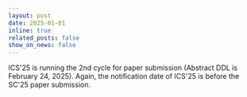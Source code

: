 ```yaml
---
layout: post
date: 2025-01-01
inline: true
related_posts: false
show_on_news: false
---
```


ICS'25 is running the 2nd cycle for paper submission (Abstract DDL is February 24, 2025). Again, the notification date of ICS'25 is before the SC'25 paper submission.
